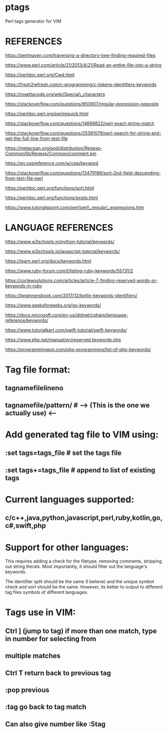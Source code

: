 # ptags
Perl tags generator for VIM

# REFERENCES

https://perlmaven.com/traversing-a-directory-tree-finding-required-files

https://www.perl.com/article/21/2013/4/21/Read-an-entire-file-into-a-string

https://perldoc.perl.org/Cwd.html

https://fresh2refresh.com/c-programming/c-tokens-identifiers-keywords

https://rosettacode.org/wiki/Special\_characters

https://stackoverflow.com/questions/850907/regular-expression-opposite

https://perldoc.perl.org/perlrequick.html

https://stackoverflow.com/questions/14699822/perl-exact-string-match

https://stackoverflow.com/questions/25391079/perl-search-for-string-and-get-the-full-line-from-text-file

https://metacpan.org/pod/distribution/Regexp-Common/lib/Regexp/Common/comment.pm

https://en.cppreference.com/w/cpp/keyword

https://stackoverflow.com/questions/13479198/sort-2nd-field-descending-from-text-file-perl

https://perldoc.perl.org/functions/sort.html

https://perldoc.perl.org/functions/exists.html

https://www.tutorialspoint.com/perl/perl\_regular\_expressions.htm

# LANGUAGE REFERENCES

https://www.w3schools.in/python-tutorial/keywords/

https://www.w3schools.in/javascript-tutorial/keywords/

https://learn.perl.org/docs/keywords.html

https://www.ruby-forum.com/t/listing-ruby-keywords/55731/2

https://corlewsolutions.com/articles/article-7-finding-reserved-words-or-keywords-in-ruby

https://beginnersbook.com/2017/12/kotlin-keywords-identifiers/

https://www.geeksforgeeks.org/go-keywords/

https://docs.microsoft.com/en-us/dotnet/csharp/language-reference/keywords/

https://www.tutorialkart.com/swift-tutorial/swift-keywords/

https://www.php.net/manual/en/reserved.keywords.php

https://programmingpot.com/php-programming/list-of-php-keywords/

# Tag file format:

## tagname<tab>file<tab>lineno
## tagname<tab>file<tab>/pattern/ \# --> (This is the one we actually use) <--

# Add generated tag file to VIM using:

## :set tags=tags\_file \# set the tags file
## :set tags+=tags\_file \# append to list of existing tags

# Current languages supported:

## c/c++,java,python,javascript,perl,ruby,kotlin,go,c#,swift,php

# Support for other languages:

This requires adding a check for the filetype, removing comments,
stripping out string literals. Most importantly, it should filter out
the language's keywords. 

The identifier split should be the same (I believe) and the unique symbol 
check and sort should be the same. However, its better to output to different
tag files symbols of different languages.

# Tags use in VIM:

## Ctrl ] (jump to tag) if more than one match, type in number for selecting from 
##        multiple matches
## Ctrl T return back to previous tag
## :pop previous
## :tag go back to tag match

## Can also give number like :5tag

